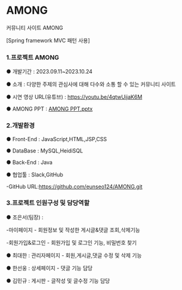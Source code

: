 # AMONG
커뮤니티 사이트 AMONG

[Spring framework MVC 패턴 사용]

### 1.프로젝트 AMONG

● 개발기간 : 2023.09.11~2023.10.24

● 소개 : 다양한 주제의 관심사에 대해 다수와 소통 할 수 있는 커뮤니티 사이트

● 시연 영상 URL(유튜브) : https://youtu.be/4qtwUijaK6M

● AMONG PPT : [AMONG PPT.pptx](https://github.com/eunseo124/AMONG/files/13161620/PPT.pptx)


### 2.개발환경 

● Front-End : JavaScript,HTML,JSP,CSS 

● DataBase : MySQL,HeidiSQL

● Back-End : Java

● 협업툴 : Slack,GitHub

-GitHub URL:https://github.com/eunseo124/AMONG.git


### 3.프로젝트 인원구성 및 담당역할

● 조은서(팀장) : 

-마이페이지 - 회원정보 및 작성한 게시글&댓글 조회,삭제기능

-회원가입&로그인 - 회원가입 및 로그인 기능, 비밀번호 찾기     

● 최대한 : 관리자페이지 - 회원,게시글,댓글 수정 및 삭제 기능

● 한선웅 : 상세페이지 - 댓글 기능 담당

● 김민규 : 게시판 - 글작성 및 글수정 기능 담당
